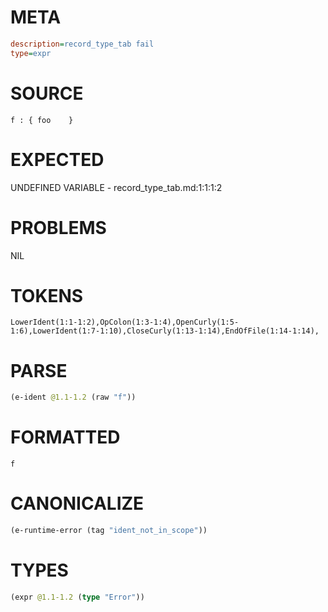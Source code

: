 # META
~~~ini
description=record_type_tab fail
type=expr
~~~
# SOURCE
~~~roc
f : { foo 	 }
~~~
# EXPECTED
UNDEFINED VARIABLE - record_type_tab.md:1:1:1:2
# PROBLEMS
NIL
# TOKENS
~~~zig
LowerIdent(1:1-1:2),OpColon(1:3-1:4),OpenCurly(1:5-1:6),LowerIdent(1:7-1:10),CloseCurly(1:13-1:14),EndOfFile(1:14-1:14),
~~~
# PARSE
~~~clojure
(e-ident @1.1-1.2 (raw "f"))
~~~
# FORMATTED
~~~roc
f
~~~
# CANONICALIZE
~~~clojure
(e-runtime-error (tag "ident_not_in_scope"))
~~~
# TYPES
~~~clojure
(expr @1.1-1.2 (type "Error"))
~~~
